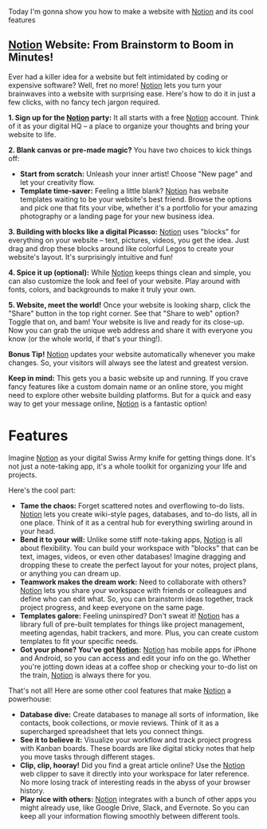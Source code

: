 Today I'm gonna show you how to make a website with [Notion](https://notion.so/) and its cool features
## **[Notion](https://notion.so/) Website: From Brainstorm to Boom in Minutes!**

Ever had a killer idea for a website but felt intimidated by coding or expensive software? Well, fret no more! [Notion](https://notion.so/) lets you turn your brainwaves into a website with surprising ease. Here's how to do it in just a few clicks, with no fancy tech jargon required.

**1.  Sign up for the [Notion](https://notion.so/) party:** It all starts with a free [Notion](https://notion.so/) account. Think of it as your digital HQ – a place to organize your thoughts and bring your website to life.

**2.  Blank canvas or pre-made magic?** You have two choices to kick things off:

- **Start from scratch:** Unleash your inner artist! Choose "New page" and let your creativity flow.
- **Template time-saver:** Feeling a little blank? [Notion](https://notion.so/) has website templates waiting to be your website's best friend. Browse the options and pick one that fits your vibe, whether it's a portfolio for your amazing photography or a landing page for your new business idea.

**3.  Building with blocks like a digital Picasso:** [Notion](https://notion.so/) uses "blocks" for everything on your website – text, pictures, videos, you get the idea. Just drag and drop these blocks around like colorful Legos to create your website's layout. It's surprisingly intuitive and fun!

**4.  Spice it up (optional):** While [Notion](https://notion.so/) keeps things clean and simple, you can also customize the look and feel of your website. Play around with fonts, colors, and backgrounds to make it truly your own.

**5.  Website, meet the world!** Once your website is looking sharp, click the "Share" button in the top right corner. See that "Share to web" option? Toggle that on, and bam! Your website is live and ready for its close-up. Now you can grab the unique web address and share it with everyone you know (or the whole world, if that's your thing!).

**Bonus Tip!** [Notion](https://notion.so/) updates your website automatically whenever you make changes. So, your visitors will always see the latest and greatest version.

**Keep in mind:** This gets you a basic website up and running. If you crave fancy features like a custom domain name or an online store, you might need to explore other website building platforms. But for a quick and easy way to get your message online, [Notion](https://notion.so/) is a fantastic option!
# Features
Imagine [Notion](https://notion.so/) as your digital Swiss Army knife for getting things done. It's not just a note-taking app, it's a whole toolkit for organizing your life and projects.

Here's the cool part:

- **Tame the chaos:** Forget scattered notes and overflowing to-do lists. [Notion](https://notion.so/) lets you create wiki-style pages, databases, and to-do lists, all in one place. Think of it as a central hub for everything swirling around in your head.
- **Bend it to your will:** Unlike some stiff note-taking apps, [Notion](https://notion.so/) is all about flexibility. You can build your workspace with "blocks" that can be text, images, videos, or even other databases! Imagine dragging and dropping these to create the perfect layout for your notes, project plans, or anything you can dream up.
- **Teamwork makes the dream work:** Need to collaborate with others? [Notion](https://notion.so/) lets you share your workspace with friends or colleagues and define who can edit what. So, you can brainstorm ideas together, track project progress, and keep everyone on the same page.
- **Templates galore:** Feeling uninspired? Don't sweat it! [Notion](https://notion.so/) has a library full of pre-built templates for things like project management, meeting agendas, habit trackers, and more. Plus, you can create custom templates to fit your specific needs.
- **Got your phone? You've got [Notion](https://notion.so/):** [Notion](https://notion.so/) has mobile apps for iPhone and Android, so you can access and edit your info on the go. Whether you're jotting down ideas at a coffee shop or checking your to-do list on the train, [Notion](https://notion.so/) is always there for you.

That's not all! Here are some other cool features that make [Notion](https://notion.so/) a powerhouse:

- **Database dive:** Create databases to manage all sorts of information, like contacts, book collections, or movie reviews. Think of it as a supercharged spreadsheet that lets you connect things.
- **See it to believe it:** Visualize your workflow and track project progress with Kanban boards. These boards are like digital sticky notes that help you move tasks through different stages.
- **Clip, clip, hooray!** Did you find a great article online? Use the [Notion](https://notion.so/) web clipper to save it directly into your workspace for later reference. No more losing track of interesting reads in the abyss of your browser history.
- **Play nice with others:** [Notion](https://notion.so/) integrates with a bunch of other apps you might already use, like Google Drive, Slack, and Evernote. So you can keep all your information flowing smoothly between different tools.
